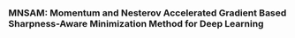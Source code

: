 ### MNSAM: Momentum and Nesterov Accelerated Gradient Based Sharpness-Aware Minimization Method for Deep Learning
